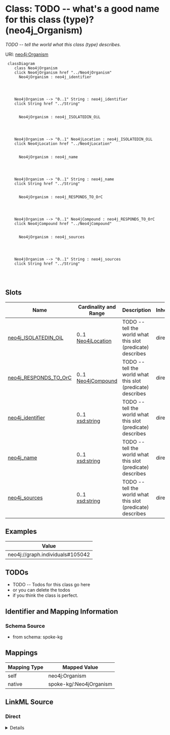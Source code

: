 

# Class: TODO -- what's a good name for this class (type)? (neo4j_Organism)


_TODO -- tell the world what this class (type) describes._





URI: [neo4j:Organism](neo4j://graph.schema#Organism)






```mermaid
 classDiagram
    class Neo4jOrganism
    click Neo4jOrganism href "../Neo4jOrganism"
      Neo4jOrganism : neo4j_identifier
        
          
    
    
    Neo4jOrganism --> "0..1" String : neo4j_identifier
    click String href "../String"

        
      Neo4jOrganism : neo4j_ISOLATEDIN_OiL
        
          
    
    
    Neo4jOrganism --> "0..1" Neo4jLocation : neo4j_ISOLATEDIN_OiL
    click Neo4jLocation href "../Neo4jLocation"

        
      Neo4jOrganism : neo4j_name
        
          
    
    
    Neo4jOrganism --> "0..1" String : neo4j_name
    click String href "../String"

        
      Neo4jOrganism : neo4j_RESPONDS_TO_OrC
        
          
    
    
    Neo4jOrganism --> "0..1" Neo4jCompound : neo4j_RESPONDS_TO_OrC
    click Neo4jCompound href "../Neo4jCompound"

        
      Neo4jOrganism : neo4j_sources
        
          
    
    
    Neo4jOrganism --> "0..1" String : neo4j_sources
    click String href "../String"

        
      
```




<!-- no inheritance hierarchy -->


## Slots

| Name | Cardinality and Range | Description | Inheritance |
| ---  | --- | --- | --- |
| [neo4j_ISOLATEDIN_OiL](../slots/neo4j_ISOLATEDIN_OiL.md) | 0..1 <br/> [Neo4jLocation](../classes/Neo4jLocation.md) | TODO -- tell the world what this slot (predicate) describes | direct |
| [neo4j_RESPONDS_TO_OrC](../slots/neo4j_RESPONDS_TO_OrC.md) | 0..1 <br/> [Neo4jCompound](../classes/Neo4jCompound.md) | TODO -- tell the world what this slot (predicate) describes | direct |
| [neo4j_identifier](../slots/neo4j_identifier.md) | 0..1 <br/> [xsd:string](http://www.w3.org/2001/XMLSchema#string) | TODO -- tell the world what this slot (predicate) describes | direct |
| [neo4j_name](../slots/neo4j_name.md) | 0..1 <br/> [xsd:string](http://www.w3.org/2001/XMLSchema#string) | TODO -- tell the world what this slot (predicate) describes | direct |
| [neo4j_sources](../slots/neo4j_sources.md) | 0..1 <br/> [xsd:string](http://www.w3.org/2001/XMLSchema#string) | TODO -- tell the world what this slot (predicate) describes | direct |










## Examples

| Value |
| --- |
| neo4j://graph.individuals#105042 |

## TODOs

* TODO -- Todos for this class go here
* or you can delete the todos
* if you think the class is perfect.

## Identifier and Mapping Information







### Schema Source


* from schema: spoke-kg




## Mappings

| Mapping Type | Mapped Value |
| ---  | ---  |
| self | neo4j:Organism |
| native | spoke-kg/:Neo4jOrganism |







## LinkML Source

<!-- TODO: investigate https://stackoverflow.com/questions/37606292/how-to-create-tabbed-code-blocks-in-mkdocs-or-sphinx -->

### Direct

<details>
```yaml
name: neo4j_Organism
description: TODO -- tell the world what this class (type) describes.
title: TODO -- what's a good name for this class (type)?
todos:
- TODO -- Todos for this class go here
- or you can delete the todos
- if you think the class is perfect.
notes:
- Class with 321442 occurences.
examples:
- value: neo4j://graph.individuals#105042
from_schema: spoke-kg
slots:
- neo4j_ISOLATEDIN_OiL
- neo4j_RESPONDS_TO_OrC
- neo4j_identifier
- neo4j_name
- neo4j_sources
class_uri: neo4j:Organism

```
</details>

### Induced

<details>
```yaml
name: neo4j_Organism
description: TODO -- tell the world what this class (type) describes.
title: TODO -- what's a good name for this class (type)?
todos:
- TODO -- Todos for this class go here
- or you can delete the todos
- if you think the class is perfect.
notes:
- Class with 321442 occurences.
examples:
- value: neo4j://graph.individuals#105042
from_schema: spoke-kg
attributes:
  neo4j_ISOLATEDIN_OiL:
    name: neo4j_ISOLATEDIN_OiL
    description: TODO -- tell the world what this slot (predicate) describes.
    todos:
    - TODO -- Todos for this slot go here
    - or you can delete the todos
    - if you think the class is perfect.
    comments:
    - 321442 occurrences with subject type neo4j_Organism and object type neo4j_Location.
    examples:
    - value: neo4j://graph.individuals#38641 neo4j:ISOLATEDIN_OiL neo4j://graph.individuals#80505
    from_schema: spoke-kg
    rank: 1000
    slot_uri: neo4j:ISOLATEDIN_OiL
    alias: neo4j_ISOLATEDIN_OiL
    owner: neo4j_Organism
    domain_of:
    - neo4j_Organism
    range: neo4j_Location
  neo4j_RESPONDS_TO_OrC:
    name: neo4j_RESPONDS_TO_OrC
    description: TODO -- tell the world what this slot (predicate) describes.
    todos:
    - TODO -- Todos for this slot go here
    - or you can delete the todos
    - if you think the class is perfect.
    comments:
    - 5138 occurrences with subject type neo4j_Organism and object type neo4j_Compound.
    examples:
    - value: neo4j://graph.individuals#31108418 neo4j:RESPONDS_TO_OrC neo4j://graph.individuals#1961711
    from_schema: spoke-kg
    rank: 1000
    slot_uri: neo4j:RESPONDS_TO_OrC
    alias: neo4j_RESPONDS_TO_OrC
    owner: neo4j_Organism
    domain_of:
    - neo4j_Organism
    range: neo4j_Compound
  neo4j_identifier:
    name: neo4j_identifier
    description: TODO -- tell the world what this slot (predicate) describes.
    todos:
    - TODO -- Todos for this slot go here
    - or you can delete the todos
    - if you think the class is perfect.
    comments:
    - 2 occurrences with subject type neo4j_Environment and object type string.
    - 1426 occurrences with subject type neo4j_SDoH and object type string.
    - 106067 occurrences with subject type neo4j_Location and object type string.
    - 180 occurrences with subject type neo4j_Disease and object type string.
    - 798 occurrences with subject type neo4j_Compound and object type string.
    - 321442 occurrences with subject type neo4j_Organism and object type string.
    examples:
    - value: neo4j://graph.individuals#105029 neo4j:identifier ENVO_01000405
    - value: neo4j://graph.individuals#119274 neo4j:identifier 158928002
    - value: neo4j://graph.individuals#123229 neo4j:identifier 049999985379
    - value: neo4j://graph.individuals#142359 neo4j:identifier DOID:3074
    - value: neo4j://graph.individuals#1961711 neo4j:identifier inchikey:NWXMGUDVXFXRIG-WESIUVDSSA-N
    - value: neo4j://graph.individuals#105042 neo4j:identifier 104102.36
    from_schema: spoke-kg
    rank: 1000
    slot_uri: neo4j:identifier
    alias: neo4j_identifier
    owner: neo4j_Organism
    domain_of:
    - neo4j_Compound
    - neo4j_Disease
    - neo4j_Environment
    - neo4j_Location
    - neo4j_Organism
    - neo4j_SDoH
    range: string
  neo4j_name:
    name: neo4j_name
    description: TODO -- tell the world what this slot (predicate) describes.
    todos:
    - TODO -- Todos for this slot go here
    - or you can delete the todos
    - if you think the class is perfect.
    comments:
    - 2 occurrences with subject type neo4j_Environment and object type string.
    - 1426 occurrences with subject type neo4j_SDoH and object type string.
    - 106067 occurrences with subject type neo4j_Location and object type string.
    - 180 occurrences with subject type neo4j_Disease and object type string.
    - 798 occurrences with subject type neo4j_Compound and object type string.
    - 321442 occurrences with subject type neo4j_Organism and object type string.
    examples:
    - value: neo4j://graph.individuals#105029 neo4j:name respirable suspended particulate
        matter
    - value: neo4j://graph.individuals#119274 neo4j:name Social scientist (occupation)
    - value: neo4j://graph.individuals#123229 neo4j:name Outside city limits
    - value: neo4j://graph.individuals#142359 neo4j:name giant cell glioblastoma
    - value: neo4j://graph.individuals#1961711 neo4j:name Tetracycline
    - value: neo4j://graph.individuals#105042 neo4j:name Acetobacter tropicalis strain
        DmPark25_167
    from_schema: spoke-kg
    rank: 1000
    slot_uri: neo4j:name
    alias: neo4j_name
    owner: neo4j_Organism
    domain_of:
    - neo4j_Compound
    - neo4j_Disease
    - neo4j_Environment
    - neo4j_Location
    - neo4j_Organism
    - neo4j_SDoH
    range: string
  neo4j_sources:
    name: neo4j_sources
    description: TODO -- tell the world what this slot (predicate) describes.
    todos:
    - TODO -- Todos for this slot go here
    - or you can delete the todos
    - if you think the class is perfect.
    comments:
    - 2 occurrences with subject type neo4j_Environment and object type string.
    - 1426 occurrences with subject type neo4j_SDoH and object type string.
    - 106067 occurrences with subject type neo4j_Location and object type string.
    - 3336 occurrences with subject type neo4j_Compound and object type string.
    - 321442 occurrences with subject type neo4j_Organism and object type string.
    examples:
    - value: neo4j://graph.individuals#105029 neo4j:sources Environment Ontology
    - value: neo4j://graph.individuals#119274 neo4j:sources SNOMED CT
    - value: neo4j://graph.individuals#123229 neo4j:sources UnitedStatesZipcode_database
    - value: neo4j://graph.individuals#1961711 neo4j:sources BioCyc
    - value: neo4j://graph.individuals#105042 neo4j:sources BV-BRC
    from_schema: spoke-kg
    rank: 1000
    slot_uri: neo4j:sources
    alias: neo4j_sources
    owner: neo4j_Organism
    domain_of:
    - neo4j_Compound
    - neo4j_Environment
    - neo4j_Location
    - neo4j_Organism
    - neo4j_SDoH
    range: string
class_uri: neo4j:Organism

```
</details>